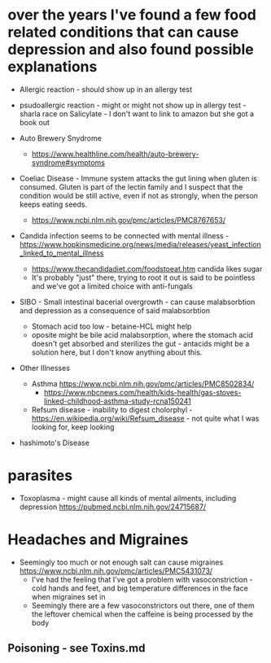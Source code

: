 # over the years I've found a few food related conditions that can cause depression and also found possible explanations

* Allergic reaction - should show up in an allergy test
* psudoallergic reaction - might or might not show up in allergy test - sharla race on Salicylate - I don't want to link to amazon but she got a book out

* Auto Brewery Snydrome
  * https://www.healthline.com/health/auto-brewery-syndrome#symptoms

* Coeliac Disease - Immune system attacks the gut lining when gluten is consumed. Gluten is part of the lectin family and I suspect that the condition would be still active, even if not as strongly, when the person keeps eating seeds.
  * https://www.ncbi.nlm.nih.gov/pmc/articles/PMC8767653/

* Candida infection seems to be connected with mental illness - https://www.hopkinsmedicine.org/news/media/releases/yeast_infection_linked_to_mental_illness
  * https://www.thecandidadiet.com/foodstoeat.htm candida likes sugar
  * It's probably "just" there, trying to root it out is said to be pointless and we've got a limited choice with anti-fungals
* SIBO - Small intestinal bacerial overgrowth - can cause malabsorbtion and depression as a consequence of said malabsorbtion
  * Stomach acid too low - betaine-HCL might help
  * oposite might be bile acid malabsorption, where the stomach acid doesn't get absorbed and sterilizes the gut - antacids might be a solution here, but I don't know anything about this.

* Other Illnesses
  * Asthma https://www.ncbi.nlm.nih.gov/pmc/articles/PMC8502834/
    * https://www.nbcnews.com/health/kids-health/gas-stoves-linked-childhood-asthma-study-rcna150241
  * Refsum disease - inability to digest cholorphyl - https://en.wikipedia.org/wiki/Refsum_disease - not quite what I was looking for, keep looking

* hashimoto's Disease

# parasites
* Toxoplasma - might cause all kinds of mental ailments, including depression https://pubmed.ncbi.nlm.nih.gov/24715687/

# Headaches and Migraines
* Seemingly too much or not enough salt can cause migraines https://www.ncbi.nlm.nih.gov/pmc/articles/PMC5431073/
  * I've had the feeling that I've got a problem with vasoconstriction - cold hands and feet, and big temperature differences in the face when migraines set in
  * Seemingly there are a few vasoconstrictors out there, one of them the leftover chemical when the caffeine is being processed by the body
  

## Poisoning - see Toxins.md

